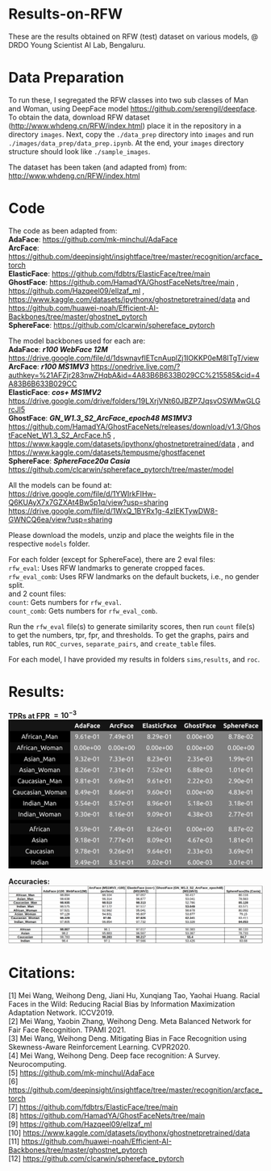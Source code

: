 # Results-on-RFW
These are the results obtained on RFW (test) dataset on various models, @ DRDO Young Scientist AI Lab, Bengaluru.

# Data Preparation
To run these, I segregated the RFW classes into two sub classes of Man and Woman, using DeepFace model https://github.com/serengil/deepface.  
To obtain the data, download RFW dataset (http://www.whdeng.cn/RFW/index.html) place it in the repository in a directory `images`. Next, copy the `./data_prep` directory into `images` and run `./images/data_prep/data_prep.ipynb`. At the end, your `images` directory structure should look like `./sample_images`.

The dataset has been taken (and adapted from) from: http://www.whdeng.cn/RFW/index.html

# Code
The code as been adapted from:   
**AdaFace**: https://github.com/mk-minchul/AdaFace   
**ArcFace**: https://github.com/deepinsight/insightface/tree/master/recognition/arcface_torch   
**ElasticFace**: https://github.com/fdbtrs/ElasticFace/tree/main   
**GhostFace**: https://github.com/HamadYA/GhostFaceNets/tree/main , https://github.com/Hazqeel09/ellzaf_ml , https://www.kaggle.com/datasets/ipythonx/ghostnetpretrained/data and https://github.com/huawei-noah/Efficient-AI-Backbones/tree/master/ghostnet_pytorch    
**SphereFace**: https://github.com/clcarwin/sphereface_pytorch   

The model backbones used for each are:  
**AdaFace**: ***r100 WebFace 12M*** https://drive.google.com/file/d/1dswnavflETcnAuplZj1IOKKP0eM8ITgT/view  
**ArcFace**: ***r100 MS1MV3*** https://onedrive.live.com/?authkey=%21AFZjr283nwZHqbA&id=4A83B6B633B029CC%215585&cid=4A83B6B633B029CC  
**ElasticFace**: ***cos+ MS1MV2*** https://drive.google.com/drive/folders/19LXrjVNt60JBZP7JqsvOSWMwGLGrcJl5  
**GhostFace**: ***GN_W1.3_S2_ArcFace_epoch48 MS1MV3*** https://github.com/HamadYA/GhostFaceNets/releases/download/v1.3/GhostFaceNet_W1.3_S2_ArcFace.h5 , https://www.kaggle.com/datasets/ipythonx/ghostnetpretrained/data , and https://www.kaggle.com/datasets/tempusme/ghostfacenet  
**SphereFace**: ***SphereFace20a Casia*** https://github.com/clcarwin/sphereface_pytorch/tree/master/model  

All the models can be found at:  
https://drive.google.com/file/d/1YWIrkFIHw-Q6KUAyX7x7GZXAt4Bw5p1q/view?usp=sharing  
https://drive.google.com/file/d/1WxQ_1BYRx1g-4zIEKTywDW8-GWNCQ6ea/view?usp=sharing

Please download the models, unzip and place the weights file in the respective `models` folder.  

For each folder (except for SphereFace), there are 2 eval files:  
`rfw_eval`: Uses RFW landmarks to generate cropped faces.  
`rfw_eval_comb`: Uses RFW landmarks on the default buckets, i.e., no gender split.  
and 2 count files:  
`count`: Gets numbers for `rfw_eval`.    
`count_comb`: Gets numbers for `rfw_eval_comb`.  

Run the `rfw_eval` file(s) to generate similarity scores, then run `count` file(s) to get the numbers, tpr, fpr, and thresholds. To get the graphs, pairs and tables, run `ROC_curves`, `separate_pairs`, and `create_table` files.

For each model, I have provided my results in folders `sims`,`results`, and `roc`.

# Results:

**TPRs at FPR $\mathbf{=10^{-3}}$**
![TPRs at FPR= 10^(-3)](./tpr@E-03.png "TPRs at FPR= 10^(-3)")

**Accuracies:**
![Accuracies](./acc.png "Accuracies")

# Citations:  
[1] Mei Wang, Weihong Deng, Jiani Hu, Xunqiang Tao, Yaohai Huang. Racial Faces in the Wild: Reducing Racial Bias by Information Maximization Adaptation Network. ICCV2019.  
[2] Mei Wang, Yaobin Zhang, Weihong Deng. Meta Balanced Network for Fair Face Recognition. TPAMI 2021.  
[3] Mei Wang, Weihong Deng. Mitigating Bias in Face Recognition using Skewness-Aware Reinforcement Learning. CVPR2020.  
[4] Mei Wang, Weihong Deng. Deep face recognition: A Survey. Neurocomputing.  
[5] https://github.com/mk-minchul/AdaFace  
[6] https://github.com/deepinsight/insightface/tree/master/recognition/arcface_torch  
[7] https://github.com/fdbtrs/ElasticFace/tree/main  
[8] https://github.com/HamadYA/GhostFaceNets/tree/main  
[9] https://github.com/Hazqeel09/ellzaf_ml  
[10] https://www.kaggle.com/datasets/ipythonx/ghostnetpretrained/data  
[11] https://github.com/huawei-noah/Efficient-AI-Backbones/tree/master/ghostnet_pytorch  
[12] https://github.com/clcarwin/sphereface_pytorch   
